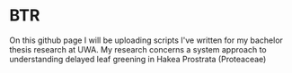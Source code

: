 # BTR

On this github page I will be uploading scripts I've written for my bachelor thesis research at UWA. My research concerns a system approach to understanding delayed leaf greening in Hakea Prostrata (Proteaceae)
